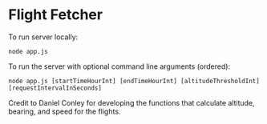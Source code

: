# Flight Fetcher

To run server locally:

```
node app.js
```

To run the server with optional command line arguments (ordered):

```
node app.js [startTimeHourInt] [endTimeHourInt] [altitudeThresholdInt] [requestIntervalInSeconds]
```

Credit to Daniel Conley for developing the functions that calculate altitude, bearing, and speed for the flights.
